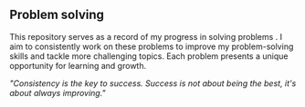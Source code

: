 ## Problem solving

This repository serves as a record of my progress in solving problems . I aim to consistently work on these problems to improve my problem-solving skills and tackle more challenging topics. Each problem presents a unique opportunity for learning and growth.

*"Consistency is the key to success. Success is not about being the best, it's about always improving."* 
   
